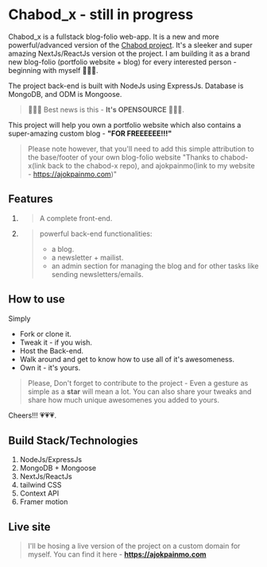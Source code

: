# Chabod_x - still in progress

Chabod_x is a fullstack blog-folio web-app. It is a new and more powerful/advanced version of the [Chabod project](https://github.com/Okpainmo/get_chabod). It's a sleeker and super amazing NextJs/ReactJs version ot the project. I am building it as a brand new blog-folio (portfolio website + blog) for every interested person - beginning with myself 🤩🤩🤩.

The project back-end is built with NodeJs using ExpressJs. Database is MongoDB, and ODM is Mongoose.

> 📢📢📢 Best news is this - **It's OPENSOURCE** 🎉🎉🎉.

This project will help you own a portfolio website which also contains a super-amazing custom blog - **"FOR FREEEEEE!!!"**

> Please note however, that you'll need to add this simple attribution to the base/footer of your own blog-folio website
> "Thanks to chabod-x(link back to the chabod-x repo), and ajokpainmo(link to my website - https://ajokpainmo.com)"

## Features

1. > A complete front-end.
2. > powerful back-end functionalities:
   >
   > - a blog.
   > - a newsletter + mailist.
   > - an admin section for managing the blog and for other tasks like sending newsletters/emails.

## How to use

Simply

- Fork or clone it.
- Tweak it - if you wish.
- Host the Back-end.
- Walk around and get to know how to use all of it's awesomeness.
- Own it - it's yours.

> Please, Don't forget to contribute to the project - Even a gesture as simple as a **star** will mean a lot.
> You can also share your tweaks and share how much unique awesomenes you added to yours.

Cheers!!! 💗💗💗.

## Build Stack/Technologies

1. NodeJs/ExpressJs
2. MongoDB + Mongoose
3. NextJs/ReactJs
4. tailwind CSS
5. Context API
6. Framer motion

## Live site

> I'll be hosing a live version of the project on a custom domain for myself. You can find it here - **https://ajokpainmo.com**
